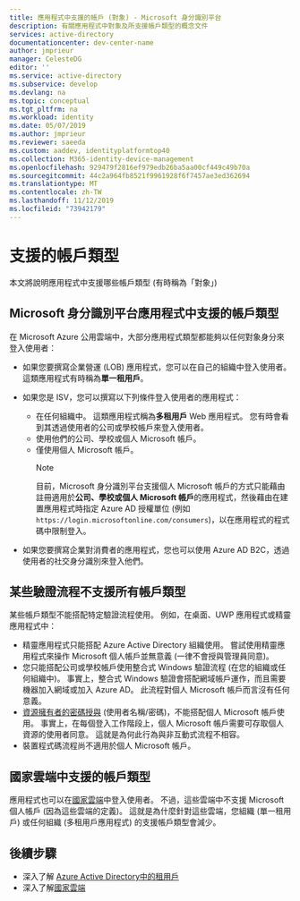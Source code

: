 ```yaml
---
title: 應用程式中支援的帳戶 (對象) - Microsoft 身分識別平台
description: 有關應用程式中對象及所支援帳戶類型的概念文件
services: active-directory
documentationcenter: dev-center-name
author: jmprieur
manager: CelesteDG
editor: ''
ms.service: active-directory
ms.subservice: develop
ms.devlang: na
ms.topic: conceptual
ms.tgt_pltfrm: na
ms.workload: identity
ms.date: 05/07/2019
ms.author: jmprieur
ms.reviewer: saeeda
ms.custom: aaddev, identityplatformtop40
ms.collection: M365-identity-device-management
ms.openlocfilehash: 929479f2816ef979edb26ba5aa00cf449c49b70a
ms.sourcegitcommit: 44c2a964fb8521f9961928f6f7457ae3ed362694
ms.translationtype: MT
ms.contentlocale: zh-TW
ms.lasthandoff: 11/12/2019
ms.locfileid: "73942179"
---
```

# <a name="supported-account-types"></a>支援的帳戶類型

本文將說明應用程式中支援哪些帳戶類型 (有時稱為「對象」)

<!-- This section can be in an include for many of the scenarios (SPA, Web App signing-in users, protecting a Web API, Desktop (depending on the flows), Mobile -->

## <a name="supported-accounts-types-in-microsoft-identity-platform-applications"></a>Microsoft 身分識別平台應用程式中支援的帳戶類型

在 Microsoft Azure 公用雲端中，大部分應用程式類型都能夠以任何對象身分來登入使用者：

- 如果您要撰寫企業營運 (LOB) 應用程式，您可以在自己的組織中登入使用者。 這類應用程式有時稱為**單一租用戶**。
- 如果您是 ISV，您可以撰寫以下列條件登入使用者的應用程式：

  - 在任何組織中。 這類應用程式稱為**多租用戶** Web 應用程式。 您有時會看到其透過使用者的公司或學校帳戶來登入使用者。
  - 使用他們的公司、學校或個人 Microsoft 帳戶。
  - 僅使用個人 Microsoft 帳戶。
    > [!NOTE]
    > 目前，Microsoft 身分識別平台支援個人 Microsoft 帳戶的方式只能藉由註冊適用於**公司、學校或個人 Microsoft 帳戶**的應用程式，然後藉由在建置應用程式時指定 Azure AD 授權單位 (例如 `https://login.microsoftonline.com/consumers`)，以在應用程式的程式碼中限制登入。

- 如果您要撰寫企業對消費者的應用程式，您也可以使用 Azure AD B2C，透過使用者的社交身分識別來登入他們。

## <a name="certain-authentication-flows-dont-support-all-the-account-types"></a>某些驗證流程不支援所有帳戶類型

某些帳戶類型不能搭配特定驗證流程使用。 例如，在桌面、UWP 應用程式或精靈應用程式中：

- 精靈應用程式只能搭配 Azure Active Directory 組織使用。 嘗試使用精靈應用程式來操作 Microsoft 個人帳戶並無意義 (一律不會授與管理員同意)。  
- 您只能搭配公司或學校帳戶使用整合式 Windows 驗證流程 (在您的組織或任何組織中)。 事實上，整合式 Windows 驗證會搭配網域帳戶運作，而且需要機器加入網域或加入 Azure AD。 此流程對個人 Microsoft 帳戶而言沒有任何意義。
- [資源擁有者的密碼授與](./v2-oauth-ropc.md) (使用者名稱/密碼)，不能搭配個人 Microsoft 帳戶使用。 事實上，在每個登入工作階段上，個人 Microsoft 帳戶需要可存取個人資源的使用者同意。 這就是為何此行為與非互動式流程不相容。
- 裝置程式碼流程尚不適用於個人 Microsoft 帳戶。

## <a name="supported-account-types-in-national-clouds"></a>國家雲端中支援的帳戶類型

 應用程式也可以在[國家雲端](authentication-national-cloud.md)中登入使用者。 不過，這些雲端中不支援 Microsoft 個人帳戶 (因為這些雲端的定義)。 這就是為什麼針對這些雲端，您組織 (單一租用戶) 或任何組織 (多租用戶應用程式) 的支援帳戶類型會減少。

## <a name="next-steps"></a>後續步驟

- 深入了解 [Azure Active Directory中的租用戶](./single-and-multi-tenant-apps.md)
- 深入了解[國家雲端](./authentication-national-cloud.md)
